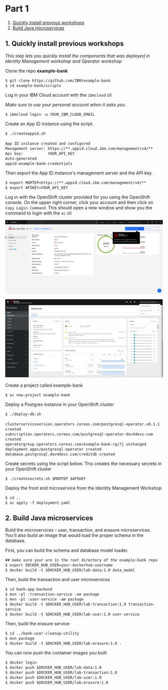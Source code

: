 # Part 1

1. [Quickly install previous workshops](#1-quickly-install-previous-workshops)
1. [Build Java microservices](#2-build-java-microservices)

## 1. Quickly install previous workshops

*This step lets you quickly install the components that was deployed in Identity Management workshop and Operator workshop*

Clone the repo **example-bank**

```text
$ git clone https://github.com/IBM/example-bank
$ cd example-bank/scripts
```

Log in your IBM Cloud account with the `ibmcloud` cli

*Make sure to use your personal account when it asks you.*

```text
$ ibmcloud login -u YOUR_IBM_CLOUD_EMAIL
```

Create an App ID instance using the script.

```text
$ ./createappid.sh

App ID instance created and configured
Management server: https://**.appid.cloud.ibm.com/management/v4/**
Api key:           YOUR_API_KEY
Auto-generated
appid-example-bank-credentials
```

Then export the App ID instance's management server and the API key.

```text
$ export MGMTEP=https://**.appid.cloud.ibm.com/management/v4/**
$ export APIKEY=YOUR_API_KEY
```

Log in with the OpenShift cluster provided for you using the OpenShift console. On the upper right corner, click your account and then click on `Copy Login Command`. This should open a new window and show you the command to login with the `oc` cli

![IBM Cloud dashboard](../assets/generic/webconsole.png)

![OpenShift Console](../assets/generic/image%20%283%29.png)

Create a project called example-bank

```text
$ oc new-project example-bank
```

Deploy a Postgres instance in your OpenShift cluster

```text
$ ./deploy-db.sh

clusterserviceversion.operators.coreos.com/postgresql-operator.v0.1.1 created
subscription.operators.coreos.com/postgresql-operator-dev4devs-com created
operatorgroup.operators.coreos.com/example-bank-rgc7j unchanged
deployment.apps/postgresql-operator created
database.postgresql.dev4devs.com/creditdb created
```

Create secrets using the script below. This creates the necessary secrets in your OpenShift cluster

```text
$ ./createsecrets.sh $MGMTEP $APIKEY
```

Deploy the front end microservice from the Identity Management Workshop

```
$ cd ..
$ oc apply -f deployment.yaml
```


## 2. Build Java microservices

Build the microservices - user, transaction, and erasure microservices. You'll also build an image that would load the proper schema in the database.

First, you can build the schema and database model loader.

```
## make sure your are in the root directory of the example-bank repo
$ export DOCKER_HUB_USER=your-dockerhub-username
$ docker build -t $DOCKER_HUB_USER/lab-data:1.0 data_model
```

Then, build the transaction and user microservices

```
$ cd bank-app-backend
$ mvn -pl :transaction-service -am package
$ mvn -pl :user-service -am package
$ docker build -t $DOCKER_HUB_USER/lab-transaction:1.0 transaction-service
$ docker build -t $DOCKER_HUB_USER/lab-user:1.0 user-service
```

Then, build the erasure service

```
$ cd ../bank-user-cleanup-utility
$ mvn package
$ docker build -t $DOCKER_HUB_USER/lab-erasure:1.0 .
```

You can now push the container images you built 

```
$ docker login
$ docker push $DOCKER_HUB_USER/lab-data:1.0
$ docker push $DOCKER_HUB_USER/lab-transaction:1.0
$ docker push $DOCKER_HUB_USER/lab-user:1.0
$ docker push $DOCKER_HUB_USER/lab-erasure:1.0
```